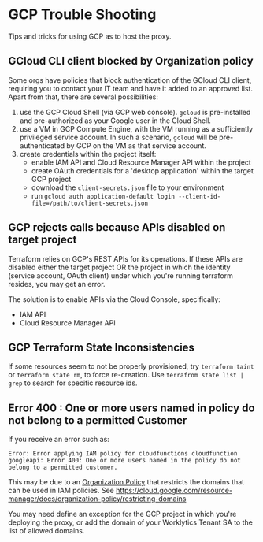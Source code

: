 # GCP Trouble Shooting

Tips and tricks for using GCP as to host the proxy.

## GCloud CLI client blocked by Organization policy

Some orgs have policies that block authentication of the GCloud CLI client, requiring you to contact
your IT team and have it added to an approved list. Apart from that, there are several
possibilities:

1. use the GCP Cloud Shell (via GCP web console). `gcloud` is pre-installed and pre-authorized as
   your Google user in the Cloud Shell.
2. use a VM in GCP Compute Engine, with the VM running as a sufficiently privileged service account.
   In such a scenario, `gcloud` will be pre-authenticated by GCP on the VM as that service account.
3. create credentials within the project itself:
   - enable IAM API and Cloud Resource Manager API within the project
   - create OAuth credentials for a 'desktop application' within the target GCP project
   - download the `client-secrets.json` file to your environment
   - run `gcloud auth application-default login --client-id-file=/path/to/client-secrets.json`

## GCP rejects calls because APIs disabled on target project

Terraform relies on GCP's REST APIs for its operations. If these APIs are disabled either the target
project OR the project in which the identity (service account, OAuth client) under which you're
running terraform resides, you may get an error.

The solution is to enable APIs via the Cloud Console, specifically:

- IAM API
- Cloud Resource Manager API

## GCP Terraform State Inconsistencies

If some resources seem to not be properly provisioned, try `terraform taint` or
`terraform state rm`, to force re-creation. Use `terrafrom state list | grep` to search for specific
resource ids.

## Error 400 : One or more users named in policy do not belong to a permitted Customer

If you receive an error such as:

```
Error: Error applying IAM policy for cloudfunctions cloudfunction googleapi: Error 400: One or more users named in the policy do not belong to a permitted customer.
```

This may be due to an
[Organization Policy](https://cloud.google.com/resource-manager/docs/organization-policy/overview)
that restricts the domains that can be used in IAM policies. See
https://cloud.google.com/resource-manager/docs/organization-policy/restricting-domains

You may need define an exception for the GCP project in which you're deploying the proxy, or add the
domain of your Worklytics Tenant SA to the list of allowed domains.
